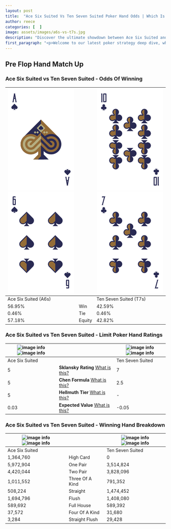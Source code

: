 ```yaml
---
layout: post
title:  "Ace Six Suited Vs Ten Seven Suited Poker Hand Odds | Which Is The Better Hand In Poker? A Complete Guide"
author: reece
categories: [  ]
image: assets/images/a6s-vs-t7s.jpg
description: "Discover the ultimate showdown between Ace Six Suited and Ten Seven Suited in poker! Uncover the odds, strategies, and scenarios where one hand triumphs over the other. Get ready to up your poker game with this thrilling analysis."
first_paragraph: "<p>Welcome to our latest poker strategy deep dive, where we're pitting two distinct hands against each other in a high-stakes showdown: Ace Six Suited vs Ten Seven Suited.</p><p>In the dynamic world of poker, every decision counts, and knowing which hand holds the upper hand is key to your success at the table.</p><p>In this article, we'll dissect these two hands, explore the scenarios where one dominates the other, and equip you with the knowledge to make strategic choices that can tip the odds in your favor.</p><p>Get ready to unravel the intriguing dynamics of these poker hands and elevate your game to new heights.</p>"
---
```




[comment]: # (sp0)

## Pre Flop Hand Match Up

<div class="table hand-ratings" markdown="1"> 



### Ace Six Suited vs Ten Seven Suited - Odds Of Winning


    
| ![image info](assets/images/hand1/a.png) ![image info](assets/images/hand1/6.png) |  | ![image info](assets/images/hand2/t.png) ![image info](assets/images/hand2/7.png) |
| -------- | -------- | -------- |
| Ace Six Suited (A6s) |  | Ten Seven Suited (T7s) |
| 56.95% | Win | 42.59% |
| 0.46% | Tie | 0.46% |
| 57.18% | Equity | 42.82% |




[comment]: # (sp1)



### Ace Six Suited vs Ten Seven Suited - Limit Poker Hand Ratings


    
| ![image info](https://www.riverpairs.com/assets/images/hand1/a.png) ![image info](https://www.riverpairs.com/assets/images/hand1/6.png) |  | ![image info](https://www.riverpairs.com/assets/images/hand2/t.png) ![image info](https://www.riverpairs.com/assets/images/hand2/7.png) |
| -------- | -------- | -------- |
| Ace Six Suited |  | Ten Seven Suited |
| 5 | **Sklansky Rating** [What is this?](/sklansky-rating-explained) | 7 |
| 5 | **Chen Formula** [What is this?](/chen-formula-explained) | 2.5 |
| 5 | **Hellmuth Tier** [What is this?](/Hellmuth-tier-explained) | - |
| 0.03 | **Expected Value** [What is this?](/expected-value-explained) | -0.05 |




[comment]: # (sp2)



### Ace Six Suited vs Ten Seven Suited - Winning Hand Breakdown


    
| ![image info](https://www.riverpairs.com/assets/images/hand1/a.png) ![image info](https://www.riverpairs.com/assets/images/hand1/6.png) |  | ![image info](https://www.riverpairs.com/assets/images/hand2/t.png) ![image info](https://www.riverpairs.com/assets/images/hand2/7.png) |
| -------- | -------- | -------- |
| Ace Six Suited |  | Ten Seven Suited |
| 1,364,760 | High Card | 0 |
| 5,972,904 | One Pair | 3,514,824 |
| 4,420,044 | Two Pair | 3,828,096 |
| 1,011,552 | Three Of A Kind | 791,352 |
| 508,224 | Straight | 1,474,452 |
| 1,694,796 | Flush | 1,408,080 |
| 589,692 | Full House | 589,392 |
| 37,572 | Four Of A Kind | 31,680 |
| 3,284 | Straight Flush | 29,428 |




[comment]: # (sp3)



</div>

[comment]: # (sp4)



[comment]: # (sp5)

